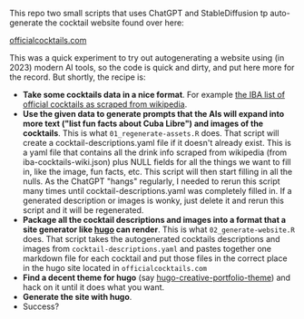 This repo two small scripts that uses ChatGPT and StableDiffusion tp auto-generate the
cocktail website found over here:

[officialcocktails.com](https://officialcocktails.com)

This was a quick experiment to try out autogenerating a website using (in 2023) modern AI tools, so the code is quick and dirty, and put here more for the record. But shortly, the recipe is:

* **Take some cocktails data in a nice format**. For example [the IBA list of official cocktails as scraped from wikipedia](https://github.com/rasmusab/iba-cocktails).
* **Use the given data to generate prompts that the AIs will expand into more text ("list fun facts about Cuba Libre") and images of the cocktails**. This is what `01_regenerate-assets.R` does. That script will create a cocktail-descriptions.yaml file if it doesn't already exist. This is a yaml file that contains all the drink info scraped from wikipedia (from iba-cocktails-wiki.json) plus NULL fields for all the things we want to fill in, like the image, fun facts, etc. This script will then start filling in all the nulls. As the ChatGPT "hangs" regularly, I needed to rerun this script many times until cocktail-descriptions.yaml was completely filled in. If a generated description or images is wonky, just delete it and rerun this script and it will be regenerated.
* **Package all the cocktail descriptions and images into a format that a site generator like [hugo](https://gohugo.io/) can render**. This is what `02_generate-website.R` does. That script takes the autogenerated cocktails descriptions and images from  `cocktail-descriptions.yaml` and pastes together one markdown file for each cocktail and put those files in the correct place in the hugo site located in `officialcocktails.com`
* **Find a decent theme for hugo** (say [hugo-creative-portfolio-theme](https://github.com/kishaningithub/hugo-creative-portfolio-theme)) and hack on it until it does what you want.
* **Generate the site with hugo**.
* Success?

